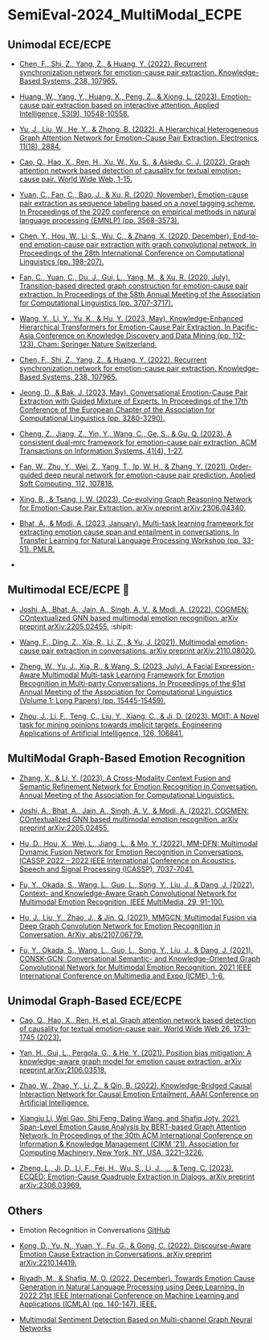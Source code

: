 # SemiEval-2024_MultiModal_ECPE
## Unimodal ECE/ECPE
- [Chen, F., Shi, Z., Yang, Z., & Huang, Y. (2022). Recurrent synchronization network for emotion-cause pair extraction. Knowledge-Based Systems, 238, 107965.](https://www.sciencedirect.com/science/article/pii/S0950705121010923)

- [Huang, W., Yang, Y., Huang, X., Peng, Z., & Xiong, L. (2023). Emotion-cause pair extraction based on interactive attention. Applied Intelligence, 53(9), 10548-10558.](https://link.springer.com/article/10.1007/s10489-022-03873-x)

- [Yu, J., Liu, W., He, Y., & Zhong, B. (2022). A Hierarchical Heterogeneous Graph Attention Network for Emotion-Cause Pair Extraction. Electronics, 11(18), 2884.](https://www.mdpi.com/2079-9292/11/18/2884)

- [Cao, Q., Hao, X., Ren, H., Xu, W., Xu, S., & Asiedu, C. J. (2022). Graph attention network based detection of causality for textual emotion-cause pair. World Wide Web, 1-15.](https://link.springer.com/article/10.1007/s11280-022-01111-5)

- [Yuan, C., Fan, C., Bao, J., & Xu, R. (2020, November). Emotion-cause pair extraction as sequence labeling based on a novel tagging scheme. In Proceedings of the 2020 conference on empirical methods in natural language processing (EMNLP) (pp. 3568-3573).](https://aclanthology.org/2020.emnlp-main.289.pdf)

- [Chen, Y., Hou, W., Li, S., Wu, C., & Zhang, X. (2020, December). End-to-end emotion-cause pair extraction with graph convolutional network. In Proceedings of the 28th International Conference on Computational Linguistics (pp. 198-207).](https://aclanthology.org/2020.coling-main.17.pdf)

- [Fan, C., Yuan, C., Du, J., Gui, L., Yang, M., & Xu, R. (2020, July). Transition-based directed graph construction for emotion-cause pair extraction. In Proceedings of the 58th Annual Meeting of the Association for Computational Linguistics (pp. 3707-3717).](https://aclanthology.org/2020.acl-main.342.pdf)

- [Wang, Y., Li, Y., Yu, K., & Hu, Y. (2023, May). Knowledge-Enhanced Hierarchical Transformers for Emotion-Cause Pair Extraction. In Pacific-Asia Conference on Knowledge Discovery and Data Mining (pp. 112-123). Cham: Springer Nature Switzerland.](https://link.springer.com/chapter/10.1007/978-3-031-33383-5_9)

- [Chen, F., Shi, Z., Yang, Z., & Huang, Y. (2022). Recurrent synchronization network for emotion-cause pair extraction. Knowledge-Based Systems, 238, 107965.](https://www.sciencedirect.com/science/article/pii/S0950705121010923)

- [Jeong, D., & Bak, J. (2023, May). Conversational Emotion-Cause Pair Extraction with Guided Mixture of Experts. In Proceedings of the 17th Conference of the European Chapter of the Association for Computational Linguistics (pp. 3280-3290).](https://aclanthology.org/2023.eacl-main.240.pdf)

- [Cheng, Z., Jiang, Z., Yin, Y., Wang, C., Ge, S., & Gu, Q. (2023). A consistent dual-mrc framework for emotion-cause pair extraction. ACM Transactions on Information Systems, 41(4), 1-27.](https://dl.acm.org/doi/10.1145/3558548)

- [Fan, W., Zhu, Y., Wei, Z., Yang, T., Ip, W. H., & Zhang, Y. (2021). Order-guided deep neural network for emotion-cause pair prediction. Applied Soft Computing, 112, 107818.](https://www.sciencedirect.com/science/article/pii/S1568494621007390)

- [Xing, B., & Tsang, I. W. (2023). Co-evolving Graph Reasoning Network for Emotion-Cause Pair Extraction. arXiv preprint arXiv:2306.04340.](https://arxiv.org/pdf/2306.04340.pdf)

- [Bhat, A., & Modi, A. (2023, January). Multi-task learning framework for extracting emotion cause span and entailment in conversations. In Transfer Learning for Natural Language Processing Workshop (pp. 33-51). PMLR.](https://proceedings.mlr.press/v203/bhat23a/bhat23a.pdf)

- 

## Multimodal ECE/ECPE :tada:
- [Joshi, A., Bhat, A., Jain, A., Singh, A. V., & Modi, A. (2022). COGMEN: COntextualized GNN based multimodal emotion recognition. arXiv preprint arXiv:2205.02455.](https://aclanthology.org/2022.naacl-main.306.pdf) :shipit:

- [Wang, F., Ding, Z., Xia, R., Li, Z., & Yu, J. (2021). Multimodal emotion-cause pair extraction in conversations. arXiv preprint arXiv:2110.08020.](https://arxiv.org/pdf/2110.08020.pdf)

- [Zheng, W., Yu, J., Xia, R., & Wang, S. (2023, July). A Facial Expression-Aware Multimodal Multi-task Learning Framework for Emotion Recognition in Multi-party Conversations. In Proceedings of the 61st Annual Meeting of the Association for Computational Linguistics (Volume 1: Long Papers) (pp. 15445-15459).](https://aclanthology.org/2023.acl-long.861.pdf)

- [Zhou, J., Li, F., Teng, C., Liu, Y., Xiang, C., & Ji, D. (2023). MOIT: A Novel task for mining opinions towards implicit targets. Engineering Applications of Artificial Intelligence, 126, 106841.](https://www.sciencedirect.com/science/article/pii/S0952197623010254)

## MultiModal Graph-Based Emotion Recognition 
- [Zhang, X., & Li, Y. (2023). A Cross-Modality Context Fusion and Semantic Refinement Network for Emotion Recognition in Conversation. Annual Meeting of the Association for Computational Linguistics.](https://www.aclanthology.org/2023.acl-long.732.pdf)

- [Joshi, A., Bhat, A., Jain, A., Singh, A. V., & Modi, A. (2022). COGMEN: COntextualized GNN based multimodal emotion recognition. arXiv preprint arXiv:2205.02455.](https://aclanthology.org/2022.naacl-main.306.pdf)

- [Hu, D., Hou, X., Wei, L., Jiang, L., & Mo, Y. (2022). MM-DFN: Multimodal Dynamic Fusion Network for Emotion Recognition in Conversations. ICASSP 2022 - 2022 IEEE International Conference on Acoustics, Speech and Signal Processing (ICASSP), 7037-7041.](https://arxiv.org/pdf/2203.02385.pdf)

- [Fu, Y., Okada, S., Wang, L., Guo, L., Song, Y., Liu, J., & Dang, J. (2022). Context- and Knowledge-Aware Graph Convolutional Network for Multimodal Emotion Recognition. IEEE MultiMedia, 29, 91-100.](https://ieeexplore.ieee.org/document/9772497)

- [Hu, J., Liu, Y., Zhao, J., & Jin, Q. (2021). MMGCN: Multimodal Fusion via Deep Graph Convolution Network for Emotion Recognition in Conversation. ArXiv, abs/2107.06779.](https://arxiv.org/pdf/2107.06779.pdf)

- [Fu, Y., Okada, S., Wang, L., Guo, L., Song, Y., Liu, J., & Dang, J. (2021). CONSK-GCN: Conversational Semantic- and Knowledge-Oriented Graph Convolutional Network for Multimodal Emotion Recognition. 2021 IEEE International Conference on Multimedia and Expo (ICME), 1-6.](https://ieeexplore.ieee.org/document/9428438)

## Unimodal Graph-Based ECE/ECPE

- [Cao, Q., Hao, X., Ren, H. et al. Graph attention network based detection of causality for textual emotion-cause pair. World Wide Web 26, 1731–1745 (2023).](https://link.springer.com/article/10.1007/s11280-022-01111-5#Sec1)

- [Yan, H., Gui, L., Pergola, G., & He, Y. (2021). Position bias mitigation: A knowledge-aware graph model for emotion cause extraction. arXiv preprint arXiv:2106.03518.](https://arxiv.org/pdf/2106.03518.pdf)

- [Zhao, W., Zhao, Y., Li, Z., & Qin, B. (2022). Knowledge-Bridged Causal Interaction Network for Causal Emotion Entailment. AAAI Conference on Artificial Intelligence.](https://arxiv.org/pdf/2212.02995.pdf)
  
- [Xiangju Li, Wei Gao, Shi Feng, Daling Wang, and Shafiq Joty. 2021. Span-Level Emotion Cause Analysis by BERT-based Graph Attention Network. In Proceedings of the 30th ACM International Conference on Information & Knowledge Management (CIKM '21). Association for Computing Machinery, New York, NY, USA, 3221–3226.](https://dl.acm.org/doi/pdf/10.1145/3459637.3482185)

- [Zheng, L., Ji, D., Li, F., Fei, H., Wu, S., Li, J., ... & Teng, C. (2023). ECQED: Emotion-Cause Quadruple Extraction in Dialogs. arXiv preprint arXiv:2306.03969.](https://arxiv.org/pdf/2306.03969.pdf)

## Others

- Emotion Recognition in Conversations [GitHub](https://github.com/declare-lab/conv-emotion)
- [Kong, D., Yu, N., Yuan, Y., Fu, G., & Gong, C. (2022). Discourse-Aware Emotion Cause Extraction in Conversations. arXiv preprint arXiv:2210.14419.](https://arxiv.org/pdf/2210.14419.pdf)

- [Riyadh, M., & Shafiq, M. O. (2022, December). Towards Emotion Cause Generation in Natural Language Processing using Deep Learning. In 2022 21st IEEE International Conference on Machine Learning and Applications (ICMLA) (pp. 140-147). IEEE.](https://ieeexplore.ieee.org/abstract/document/10069911)

- [Multimodal Sentiment Detection Based on Multi-channel Graph Neural Networks](https://aclanthology.org/2021.acl-long.28.pdf) 
